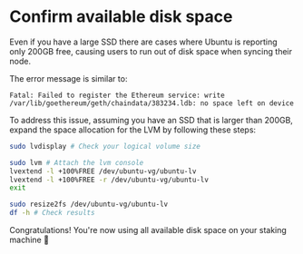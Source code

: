 # Confirm available disk space

Even if you have a large SSD there are cases where Ubuntu is reporting only 200GB free, causing users to run out of disk space when syncing their node.

The error message is similar to:

`Fatal: Failed to register the Ethereum service: write /var/lib/goethereum/geth/chaindata/383234.ldb: no space left on device`

To address this issue, assuming you have an SSD that is larger than 200GB, expand the space allocation for the LVM by following these steps:

```bash
sudo lvdisplay # Check your logical volume size

sudo lvm # Attach the lvm console
lvextend -l +100%FREE /dev/ubuntu-vg/ubuntu-lv
lvextend -l +100%FREE -r /dev/ubuntu-vg/ubuntu-lv
exit

sudo resize2fs /dev/ubuntu-vg/ubuntu-lv
df -h # Check results
```

Congratulations! You're now using all available disk space on your staking machine 🥳

